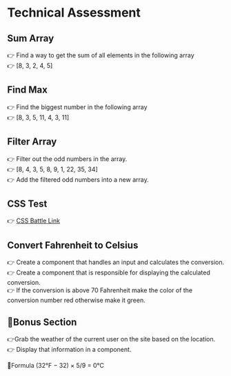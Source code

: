 # Technical Assessment

## Sum Array

👉 Find a way to get the sum of all elements in the following array <br>
👉 [8, 3, 2, 4, 5]

## Find Max

👉 Find the biggest number in the following array<br>
👉 [8, 3, 5, 11, 4, 3, 11]

## Filter Array

👉 Filter out the odd numbers in the array.<br>
👉 [8, 4, 3, 5, 8, 9, 1, 22, 35, 34]<br>
👉 Add the filtered odd numbers into a new array.

## CSS Test

👉 [CSS Battle Link](https://cssbattle.dev/play/19)

## Convert Fahrenheit to Celsius

👉 Create a component that handles an input and calculates the conversion.<br>
👉 Create a component that is responsible for displaying the calculated conversion.<br>
👉 If the conversion is above 70 Fahrenheit make the color of the conversion number red otherwise make it green.<br>

## 🌟Bonus Section

👉Grab the weather of the current user on the site based on the location.<br>
👉 Display that information in a component. <br>

🔵Formula (32°F − 32) × 5/9 = 0°C

